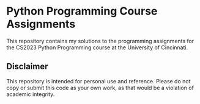 # Python Programming Course Assignments

This repository contains my solutions to the programming assignments for the CS2023 Python Programming course at the University of Cincinnati.

## Disclaimer

This repository is intended for personal use and reference. Please do not copy or submit this code as your own work, as that would be a violation of academic integrity.
